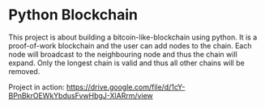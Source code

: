 # Python Blockchain

This project is about building a bitcoin-like-blockchain using python. It is a proof-of-work blockchain and the user can add nodes to the chain. Each node will broadcast to the neighbouring node and thus the chain will expand. Only the longest chain is valid and thus all other chains will be removed.

Project in action: https://drive.google.com/file/d/1cY-BPnBkrOEWkYbdusFvwHbgJ-XlARrm/view
